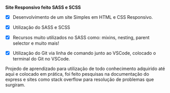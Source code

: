 **Site Responsivo feito SASS e SCSS**

- [X] Desenvolvimento de um site Simples em HTML e CSS Responsivo.

- [X] Utilização do SASS e SCSS

- [X]  Recursos muito utilizados no SASS como: mixins, nesting, parent selector e muito mais!

- [X] Utilização do Git via linha de comando junto ao VSCode, colocado o terminal do Git no VSCode.

Projedo de aprendizado para utilização de todo conhecimento adquirido até aqui e colocado em prática, foi feito pesquisas na documentação do express e sites como stack overflow para resolução de problemas que surgiram.